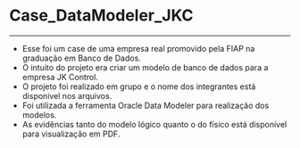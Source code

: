 # Case_DataModeler_JKC
---
* Esse foi um case de uma empresa real promovido pela FIAP na graduação em Banco de Dados.
* O intuito do projeto era criar um modelo de banco de dados para a empresa JK Control.
* O projeto foi realizado em grupo e o nome dos integrantes está disponivel nos arquivos.
* Foi utilizada a ferramenta Oracle Data Modeler para realização dos modelos.
* As evidências tanto do modelo lógico quanto o do físico está disponível para visualização em PDF.
